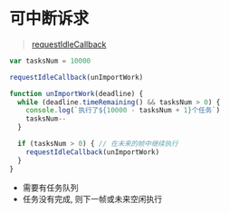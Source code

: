 # 可中断诉求
> [requestIdleCallback](https://zhuanlan.zhihu.com/p/60189423)

```js
var tasksNum = 10000

requestIdleCallback(unImportWork)

function unImportWork(deadline) {
  while (deadline.timeRemaining() && tasksNum > 0) {
    console.log(`执行了${10000 - tasksNum + 1}个任务`)
    tasksNum--
  }

  if (tasksNum > 0) { // 在未来的帧中继续执行
    requestIdleCallback(unImportWork)
  }
}
```

- 需要有任务队列
- 任务没有完成, 则下一帧或未来空闲执行
